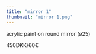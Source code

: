 ```yaml
---
title: "mirror 1"
thumbnail: "mirror 1.png"
---
```


acrylic paint on round mirror (ø25)


450DKK/60€